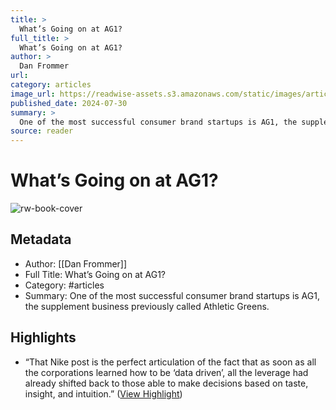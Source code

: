 ```yaml
---
title: >
  What’s Going on at AG1?
full_title: >
  What’s Going on at AG1?
author: >
  Dan Frommer
url: 
category: articles
image_url: https://readwise-assets.s3.amazonaws.com/static/images/article3.5c705a01b476.png
published_date: 2024-07-30
summary: >
  One of the most successful consumer brand startups is AG1, the supplement business previously called Athletic Greens.
source: reader
---
```

# What’s Going on at AG1?

![rw-book-cover](https://readwise-assets.s3.amazonaws.com/static/images/article3.5c705a01b476.png)

## Metadata
- Author: [[Dan Frommer]]
- Full Title: What’s Going on at AG1?
- Category: #articles
- Summary: One of the most successful consumer brand startups is AG1, the supplement business previously called Athletic Greens.

## Highlights
- “That Nike post is the perfect articulation of the fact that as soon as all the corporations learned how to be ‘data driven’, all the leverage had already shifted back to those able to make decisions based on taste, insight, and intuition.” ([View Highlight](https://read.readwise.io/read/01j4d25wsyqe3q97qtpvsbw6z5))


